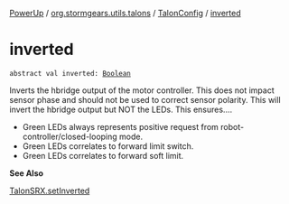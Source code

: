 [PowerUp](../../index.md) / [org.stormgears.utils.talons](../index.md) / [TalonConfig](index.md) / [inverted](./inverted.md)

# inverted

`abstract val inverted: `[`Boolean`](https://kotlinlang.org/api/latest/jvm/stdlib/kotlin/-boolean/index.html)

Inverts the hbridge output of the motor controller. This does not impact sensor phase and should not be used to
correct sensor polarity. This will invert the hbridge output but NOT the LEDs. This ensures....

* Green LEDs always represents positive request from robot-controller/closed-looping mode.
* Green LEDs correlates to forward limit switch.
* Green LEDs correlates to forward soft limit.

**See Also**

[TalonSRX.setInverted](#)

